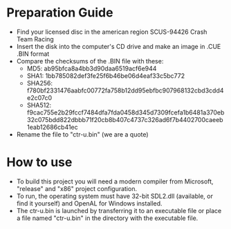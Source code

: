 # Preparation Guide
* Find your licensed disc in the american region SCUS-94426 Crash Team Racing 
* Insert the disk into the computer's CD drive and make an image in .CUE .BIN format
* Compare the checksums of the .BIN file with these:
	+ MD5: ab95bfca8a4bb3d90daa6519acf6e944
	+ SHA1: 1bb785082def3fe25f6b46be06d4eaf33c5bc772
	+ SHA256: f780bf2331476aabfc00772fa758b12dd95ebfbc907968132cbd3cdd4e2c07c0
	+ SHA512: f9cac755e2b29fccf7484dfa7fda0458d345d7309fcefa1b6481a370eb32c075bdd822dbbb71f20cb8b407c4737c326ad6f7b4402700caeeb1eab12686cb41ec
* Rename the file to "ctr-u.bin" (we are a quote)
# How to use
* To build this project you will need a modern compiler from Microsoft, "release" and "x86" project configuration.
* To run, the operating system must have 32-bit SDL2.dll (available, or find it yourself) and OpenAL for Windows installed.
* The ctr-u.bin is launched by transferring it to an executable file or place a file named "ctr-u.bin" in the directory with the executable file.
